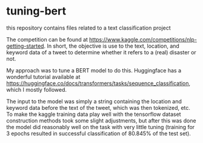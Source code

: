 # tuning-bert
this repository contains files related to a text classification project

The competition can be found at https://www.kaggle.com/competitions/nlp-getting-started. In short, the objective is use to the text, location, and keyword data of a tweet to determine whether it refers to a (real) disaster or not. 

My approach was to tune a BERT model to do this. Huggingface has a wonderful tutorial available at https://huggingface.co/docs/transformers/tasks/sequence_classification, which I mostly followed.

The input to the model was simply a string containing the location and keyword data before the text of the tweet, which was then tokenized, etc. To make the kaggle training data play well with the tensorflow dataset construction methods took some slight adjustments, but after this was done the model did reasonably well on the task with very little tuning (training for 3 epochs resulted in successful classification of 80.845% of the test set). 
